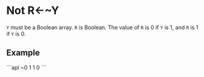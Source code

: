 <div style="display: none;">
  ~
</div>






<h1 class="heading"><span class="name">Not</span> <span class="command">R←~Y</span></h1>



`Y` must be a Boolean array.  `R` is Boolean.  The value of `R` is 0 if `Y` is 1, and `R` is 1 if `Y` is 0.

<h2 class="example">Example</h2>
```apl
      ~0 1
1 0
```



